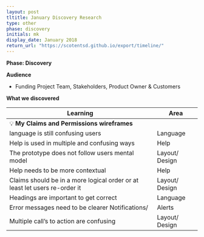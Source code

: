 ```yaml
---
layout: post
tltitle: January Discovery Research
type: other
phase: discovery
initials: mk
display_date: January 2018
return_url: "https://scotentsd.github.io/export/timeline/"
---
```



**Phase: Discovery**

**Audience**
- Funding Project Team, Stakeholders, Product Owner & Customers

**What we discovered**

Learning | Area
--- | ---
💡  **My Claims and Permissions wireframes** |   	
  language is still confusing users	 | Language
  Help is used in multiple and confusing ways	 | Help
  The prototype does not follow users mental model	 | Layout/ Design
  Help needs to be more contextual	 | Help
  Claims should be in a more logical order or at least let users re-order it	 | Layout/ Design
  Headings are important to get correct	 | Language
  Error messages need to be clearer	Notifications/  | Alerts
  Multiple call’s to action are confusing	 | Layout/ Design
<!--more-->
